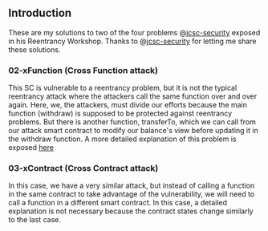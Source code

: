 ## Introduction
These are my solutions to two of the four problems @[jcsc-security](@jcsc-security) exposed in his Reentrancy Workshop. Thanks to @[jcsc-security](@jcsc-security) for letting me share these solutions.

### 02-xFunction (Cross Function attack)
This SC is vulnerable to a reentrancy problem, but it is not the typical reentrancy attack where the attackers call the same function over and over again. Here, we, the attackers, must divide our efforts because the main function (withdraw) is supposed to be protected against reentrancy problems. But there is another function, transferTo, which we can call from our attack smart contract to modify our balance's view before updating it in the withdraw function. A more detailed explanation of this problem is exposed [here](test/02-poc_notes.md)

### 03-xContract (Cross Contract attack)
In this case, we have a very similar attack, but instead of calling a function in the same contract to take advantage of the vulnerability, we will need to call a function in a different smart contract. In this case, a detailed explanation is not necessary because the contract states change similarly to the last case.

